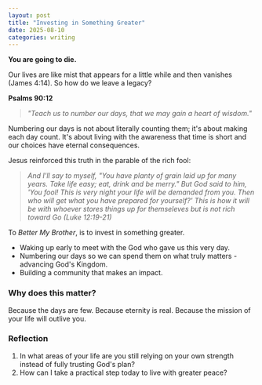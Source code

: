 ```yaml
---
layout: post
title: "Investing in Something Greater"
date: 2025-08-10
categories: writing
---
```


**You are going to die.** 

Our lives are like mist that appears for a little while and then vanishes (James 4:14). So how do we leave a legacy? 

**Psalms 90:12**
> *"Teach us to number our days, that we may gain a heart of wisdom."*

Numbering our days is not about literally counting them; it's about making each day count. It's about living with the awareness that time is short and our choices have eternal consequences. 

Jesus reinforced this truth in the parable of the rich fool: 

> *And I'll say to myself, "You have planty of grain laid up for many years. Take life easy; eat, drink and be merry." But God said to him, 'You fool! This is very night your life will be demanded from you. Then who will get what you have prepared for yourself?' This is how it will be with whoever stores things up for themseleves but is not rich toward Go (Luke 12:19-21)*

To *Better My Brother*, is to invest in something greater. 
- Waking up early to meet with the God who gave us this very day. 
- Numbering our days so we can spend them on what truly matters - advancing God's Kingdom. 
- Building a community that makes an impact. 

### Why does this matter? 
Because the days are few.
Because eternity is real.
Because the mission of your life will outlive you.

### Reflection 
1. In what areas of your life are you still relying on your own strength instead of fully trusting God's plan? 
2. How can I take a practical step today to live with greater peace?